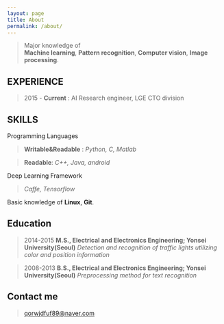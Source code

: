```yaml
---
layout: page
title: About
permalink: /about/
---
```


>Major knowledge of  
**Machine learning**, **Pattern recognition**, **Computer vision**, **Image processing**.

EXPERIENCE
---------
>2015 - **Current** : AI Research engineer, LGE CTO division



SKILLS
---------

Programming Languages

>**Writable&Readable** : *Python,  C, Matlab*

>**Readable**:  *C++, Java, android* 

Deep Learning Framework
>*Caffe, Tensorflow*


Basic knowledge of **Linux**,  **Git**.

Education
---------

>2014-2015 
**M.S., Electrical and Electronics Engineering; Yonsei University(Seoul)**
     *Detection and recognition of traffic lights utilizing color and position information*

>2008-2013
**B.S., Electrical and Electronics Engineering; Yonsei University(Seoul)**
	*Preprocessing method for text recognition*

Contact me
---------

>[qorwjdfuf89@naver.com](mailto:qorwjdfuf89@naver.com)

